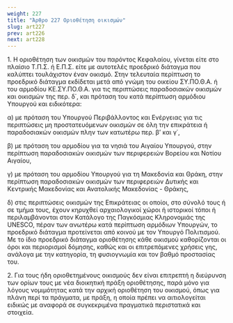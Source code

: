 ```yaml
---
weight: 227
title: "Άρθρο 227 Οριοθέτηση οικισμών"
slug: art227
prev: art226
next: art228
---
```


1\. H οριοθέτηση των οικισμών του παρόντος Κεφαλαίου, γίνεται είτε στο πλαίσιο Τ.Π.Σ. ή Ε.Π.Σ. είτε με αυτοτελές προεδρικό διάταγμα που καλύπτει τουλάχιστον έναν οικισμό. Στην τελευταία περίπτωση το προεδρικό διάταγμα εκδίδεται μετά από γνώμη του οικείου ΣΥ.ΠΟ.Θ.Α. ή του αρμοδίου ΚΕ.ΣΥ.ΠΟ.Θ.Α. για τις περιπτώσεις παραδοσιακών οικισμών και οικισμών της περ. δ΄, και πρόταση του κατά περίπτωση αρμόδιου Υπουργού και ειδικότερα:

α) με πρόταση του Υπουργού Περιβάλλοντος και Ενέργειας για τις περιπτώσεις μη προστατευόμενων οικισμών σε όλη την επικράτεια ή παραδοσιακών οικισμών πλην των κατωτέρω περ. β’ και γ΄,

β) με πρόταση του αρμοδίου για τα νησιά του Αιγαίου Υπουργού, στην περίπτωση παραδοσιακών οικισμών των περιφερειών Βορείου και Νοτίου Αιγαίου,

γ) με πρόταση του αρμοδίου Υπουργού για τη Μακεδονία και Θράκη, στην περίπτωση παραδοσιακών οικισμών των περιφερειών Δυτικής και Κεντρικής Μακεδονίας και Ανατολικής Μακεδονίας - Θράκης,

δ) στις περιπτώσεις οικισμών της Επικράτειας οι οποίοι, στο σύνολό τους ή σε τμήμα τους, έχουν κηρυχθεί αρχαιολογικοί χώροι ή ιστορικοί τόποι ή περιλαμβάνονται στον Κατάλογο της Παγκόσμιας Κληρονομιάς της UNESCO, πέραν των ανωτέρω κατά περίπτωση αρμόδιων Υπουργών, το προεδρικό διάταγμα προτείνεται από κοινού με τον Υπουργό Πολιτισμού. Με το ίδιο προεδρικό διάταγμα οριοθέτησης κάθε οικισμού καθορίζονται οι όροι και περιορισμοί δόμησης, καθώς και οι επιτρεπόμενες χρήσεις γης, ανάλογα με την κατηγορία, τη φυσιογνωμία και τον βαθμό προστασίας του.

2\. Για τους ήδη οριοθετημένους οικισμούς δεν είναι επιτρεπτή η διεύρυνση των ορίων τους με νέα διοικητική πράξη οριοθέτησης, παρά μόνο για λόγους νομιμότητας κατά την αρχική οριοθέτηση του οικισμού, όπως για πλάνη περί τα πράγματα, με πράξη, η οποία πρέπει να αιτιολογείται ειδικώς με αναφορά σε συγκεκριμένα πραγματικά περιστατικά και στοιχεία.


